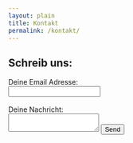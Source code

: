 ```yaml
---
layout: plain
title: Kontakt
permalink: /kontakt/
---
```


## Schreib uns:
<form
  action="https://formspree.io/f/xvgppzrg"
  method="POST"
>
  <label>
    Deine Email Adresse:<br>
    <input type="email" name="email">
  </label><br><br>
  <label>
    Deine Nachricht:<br>
    <textarea name="message"></textarea>
  </label>
  <!-- your other form fields go here -->
  <button type="submit">Send</button>
</form>